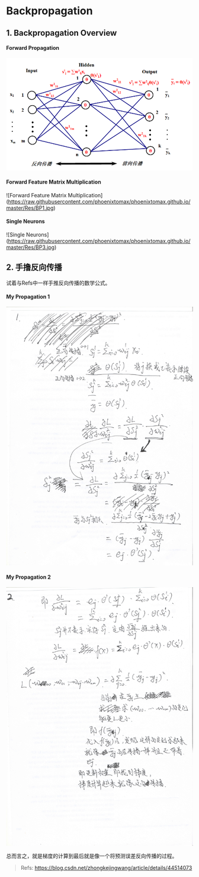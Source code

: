 # Backpropagation

## 1. Backpropagation Overview
#### Forward Propagation
![Forward Propagation](https://raw.githubusercontent.com/phoenixtomax/phoenixtomax.github.io/master/Res/BP2.jpg)

#### Forward Feature Matrix Multiplication
![Forward Feature Matrix Multiplication]
(https://raw.githubusercontent.com/phoenixtomax/phoenixtomax.github.io/master/Res/BP1.jpg)

#### Single Neurons
![Single Neurons]
(https://raw.githubusercontent.com/phoenixtomax/phoenixtomax.github.io/master/Res/BP3.jpg)

## 2. 手撸反向传播

试着与Refs中一样手推反向传播的数学公式。

#### My Propagation 1
![My Propagation 1](https://raw.githubusercontent.com/phoenixtomax/phoenixtomax.github.io/master/Res/MY_BP1.jpg)

#### My Propagation 2
![My Propagation 2](https://raw.githubusercontent.com/phoenixtomax/phoenixtomax.github.io/master/Res/MY_BP2.jpg)

总而言之，就是梯度的计算到最后就是像一个将预测误差反向传播的过程。

> Refs: https://blog.csdn.net/zhongkejingwang/article/details/44514073
